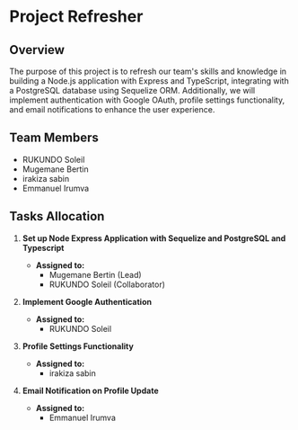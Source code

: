 # Project Refresher

## Overview

The purpose of this project is to refresh our team's skills and knowledge in building a Node.js application with Express and TypeScript, integrating with a PostgreSQL database using Sequelize ORM. Additionally, we will implement authentication with Google OAuth, profile settings functionality, and email notifications to enhance the user experience.

## Team Members

- RUKUNDO Soleil
- Mugemane Bertin
- irakiza sabin
- Emmanuel Irumva

## Tasks Allocation

1. **Set up Node Express Application with Sequelize and PostgreSQL and Typescript**

   - **Assigned to:**
     - Mugemane Bertin (Lead)
     - RUKUNDO Soleil (Collaborator)

2. **Implement Google Authentication**

   - **Assigned to:**
     - RUKUNDO Soleil

3. **Profile Settings Functionality**

   - **Assigned to:**
     - irakiza sabin

4. **Email Notification on Profile Update**
   - **Assigned to:**
     - Emmanuel Irumva
